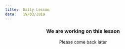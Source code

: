 ```yaml
---
title:  Daily Lesson
date:   19/03/2019
---
```


### <center>We are working on this lesson</center>
<center>Please come back later</center>